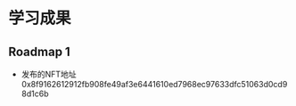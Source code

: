 # 学习成果

## Roadmap 1
- 发布的NFT地址   0x8f9162612912fb908fe49af3e6441610ed7968ec97633dfc51063d0cd98d1c6b